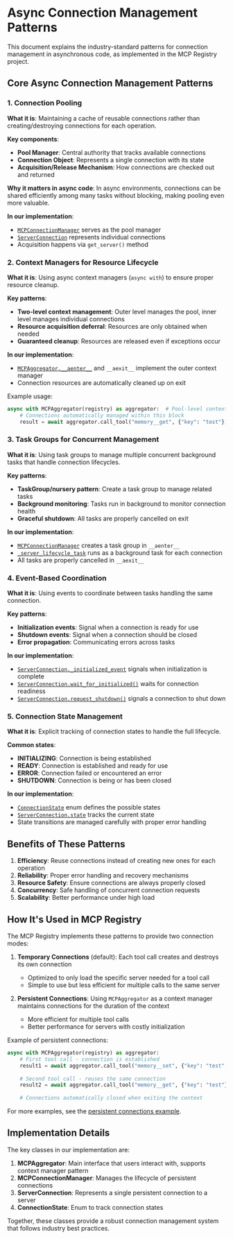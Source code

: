 # Async Connection Management Patterns

This document explains the industry-standard patterns for connection management in asynchronous code, as implemented in the MCP Registry project.

## Core Async Connection Management Patterns

### 1. Connection Pooling

**What it is**: Maintaining a cache of reusable connections rather than creating/destroying connections for each operation.

**Key components**:
- **Pool Manager**: Central authority that tracks available connections
- **Connection Object**: Represents a single connection with its state
- **Acquisition/Release Mechanism**: How connections are checked out and returned

**Why it matters in async code**: In async environments, connections can be shared efficiently among many tasks without blocking, making pooling even more valuable.

**In our implementation**:
- [`MCPConnectionManager`](../src/mcp_registry/connection.py) serves as the pool manager
- [`ServerConnection`](../src/mcp_registry/connection.py) represents individual connections
- Acquisition happens via `get_server()` method

### 2. Context Managers for Resource Lifecycle

**What it is**: Using async context managers (`async with`) to ensure proper resource cleanup.

**Key patterns**:
- **Two-level context management**: Outer level manages the pool, inner level manages individual connections
- **Resource acquisition deferral**: Resources are only obtained when needed
- **Guaranteed cleanup**: Resources are released even if exceptions occur

**In our implementation**:
- [`MCPAggregator.__aenter__`](../src/mcp_registry/compound.py) and `__aexit__` implement the outer context manager
- Connection resources are automatically cleaned up on exit

Example usage:
```python
async with MCPAggregator(registry) as aggregator:  # Pool-level context
    # Connections automatically managed within this block
    result = await aggregator.call_tool("memory__get", {"key": "test"})
```

### 3. Task Groups for Concurrent Management

**What it is**: Using task groups to manage multiple concurrent background tasks that handle connection lifecycles.

**Key patterns**:
- **TaskGroup/nursery pattern**: Create a task group to manage related tasks
- **Background monitoring**: Tasks run in background to monitor connection health
- **Graceful shutdown**: All tasks are properly cancelled on exit

**In our implementation**:
- [`MCPConnectionManager`](../src/mcp_registry/connection.py) creates a task group in `__aenter__`
- [`_server_lifecycle_task`](../src/mcp_registry/connection.py) runs as a background task for each connection
- All tasks are properly cancelled in `__aexit__`

### 4. Event-Based Coordination

**What it is**: Using events to coordinate between tasks handling the same connection.

**Key patterns**:
- **Initialization events**: Signal when a connection is ready for use
- **Shutdown events**: Signal when a connection should be closed
- **Error propagation**: Communicating errors across tasks

**In our implementation**:
- [`ServerConnection._initialized_event`](../src/mcp_registry/connection.py) signals when initialization is complete
- [`ServerConnection.wait_for_initialized()`](../src/mcp_registry/connection.py) waits for connection readiness
- [`ServerConnection.request_shutdown()`](../src/mcp_registry/connection.py) signals a connection to shut down

### 5. Connection State Management

**What it is**: Explicit tracking of connection states to handle the full lifecycle.

**Common states**:
- **INITIALIZING**: Connection is being established
- **READY**: Connection is established and ready for use
- **ERROR**: Connection failed or encountered an error
- **SHUTDOWN**: Connection is being or has been closed

**In our implementation**:
- [`ConnectionState`](../src/mcp_registry/connection.py) enum defines the possible states
- [`ServerConnection.state`](../src/mcp_registry/connection.py) tracks the current state
- State transitions are managed carefully with proper error handling

## Benefits of These Patterns

1. **Efficiency**: Reuse connections instead of creating new ones for each operation
2. **Reliability**: Proper error handling and recovery mechanisms
3. **Resource Safety**: Ensure connections are always properly closed
4. **Concurrency**: Safe handling of concurrent connection requests
5. **Scalability**: Better performance under high load

## How It's Used in MCP Registry

The MCP Registry implements these patterns to provide two connection modes:

1. **Temporary Connections** (default): Each tool call creates and destroys its own connection
   - Optimized to only load the specific server needed for a tool call
   - Simple to use but less efficient for multiple calls to the same server

2. **Persistent Connections**: Using `MCPAggregator` as a context manager maintains connections for the duration of the context
   - More efficient for multiple tool calls
   - Better performance for servers with costly initialization

Example of persistent connections:

```python
async with MCPAggregator(registry) as aggregator:
    # First tool call - connection is established
    result1 = await aggregator.call_tool("memory__set", {"key": "test", "value": "Hello"})
    
    # Second tool call - reuses the same connection
    result2 = await aggregator.call_tool("memory__get", {"key": "test"})
    
    # Connections automatically closed when exiting the context
```

For more examples, see the [persistent connections example](../examples/persistent_connections_example.py).

## Implementation Details

The key classes in our implementation are:

1. **MCPAggregator**: Main interface that users interact with, supports context manager pattern
2. **MCPConnectionManager**: Manages the lifecycle of persistent connections
3. **ServerConnection**: Represents a single persistent connection to a server
4. **ConnectionState**: Enum to track connection states

Together, these classes provide a robust connection management system that follows industry best practices.